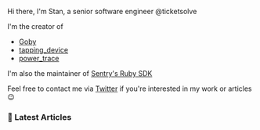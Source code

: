 Hi there, I'm Stan, a senior software engineer @ticketsolve

I'm the creator of
  - [Goby](https://github.com/goby-lang/goby)
  - [tapping_device](https://github.com/st0012/tapping_device)
  - [power_trace](https://github.com/st0012/power_trace)

I'm also the maintainer of [Sentry's Ruby SDK](https://github.com/getsentry/sentry-ruby)

Feel free to contact me via [Twitter](https://twitter.com/_st0012) if you're interested in my work or articles 😉

### 📝 Latest Articles

<!-- BLOG-POST-LIST:START -->
<!-- BLOG-POST-LIST:END -->
